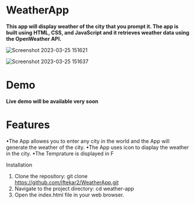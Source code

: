 # WeatherApp

**This app will display weather of the city that you prompt it. The app is built using HTML, CSS, and JavaScript and it retrieves weather data using the OpenWeather API.**

![Screenshot 2023-03-25 151621](https://user-images.githubusercontent.com/30635422/227737238-5a364bb7-9d90-4083-abd3-552c24e91bb8.png)

![Screenshot 2023-03-25 151637](https://user-images.githubusercontent.com/30635422/227737241-b07c75f3-d7d4-4ca7-87f4-be7041f7ce71.png)

# Demo
**Live demo will be available very soon**


# Features
  •The App allowes you to enter any city in the world and the App will generate the weather of the city.
  •The App uses icon to diaplay the weather in the city.
  •The Temprature is displayed in F

Installation
1. Clone the repository: git clone https://github.com/iftekar2/WeatherApp.git
2. Navigate to the project directory: cd weather-app
3. Open the index.html file in your web browser.
